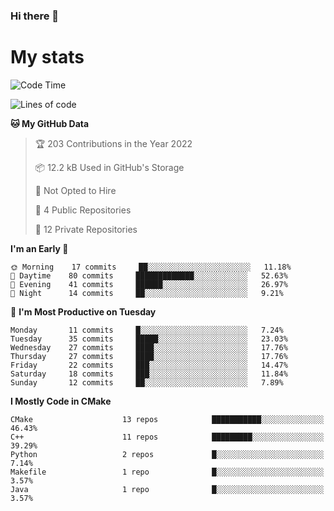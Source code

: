 ### Hi there 👋

# My stats

<!--START_SECTION:waka-->
![Code Time](http://img.shields.io/badge/Code%20Time-103%20hrs%2026%20mins-blue)

![Lines of code](https://img.shields.io/badge/From%20Hello%20World%20I%27ve%20Written-88%20Thousand%20lines%20of%20code-blue)

**🐱 My GitHub Data** 

> 🏆 203 Contributions in the Year 2022
 > 
> 📦 12.2 kB Used in GitHub's Storage 
 > 
> 🚫 Not Opted to Hire
 > 
> 📜 4 Public Repositories 
 > 
> 🔑 12 Private Repositories  
 > 
**I'm an Early 🐤** 

```text
🌞 Morning    17 commits     ██░░░░░░░░░░░░░░░░░░░░░░░   11.18% 
🌆 Daytime    80 commits     █████████████░░░░░░░░░░░░   52.63% 
🌃 Evening    41 commits     ██████░░░░░░░░░░░░░░░░░░░   26.97% 
🌙 Night      14 commits     ██░░░░░░░░░░░░░░░░░░░░░░░   9.21%

```
📅 **I'm Most Productive on Tuesday** 

```text
Monday       11 commits     █░░░░░░░░░░░░░░░░░░░░░░░░   7.24% 
Tuesday      35 commits     █████░░░░░░░░░░░░░░░░░░░░   23.03% 
Wednesday    27 commits     ████░░░░░░░░░░░░░░░░░░░░░   17.76% 
Thursday     27 commits     ████░░░░░░░░░░░░░░░░░░░░░   17.76% 
Friday       22 commits     ███░░░░░░░░░░░░░░░░░░░░░░   14.47% 
Saturday     18 commits     ███░░░░░░░░░░░░░░░░░░░░░░   11.84% 
Sunday       12 commits     ██░░░░░░░░░░░░░░░░░░░░░░░   7.89%

```


**I Mostly Code in CMake** 

```text
CMake                    13 repos            ███████████░░░░░░░░░░░░░░   46.43% 
C++                      11 repos            █████████░░░░░░░░░░░░░░░░   39.29% 
Python                   2 repos             █░░░░░░░░░░░░░░░░░░░░░░░░   7.14% 
Makefile                 1 repo              █░░░░░░░░░░░░░░░░░░░░░░░░   3.57% 
Java                     1 repo              █░░░░░░░░░░░░░░░░░░░░░░░░   3.57%

```



<!--END_SECTION:waka-->
